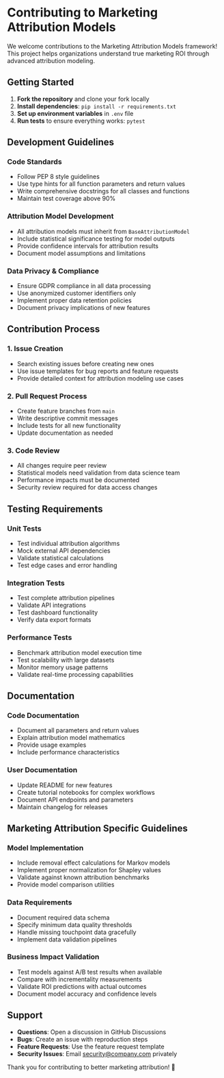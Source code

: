 # Contributing to Marketing Attribution Models

We welcome contributions to the Marketing Attribution Models framework! This project helps organizations understand true marketing ROI through advanced attribution modeling.

## Getting Started

1. **Fork the repository** and clone your fork locally
2. **Install dependencies**: `pip install -r requirements.txt`
3. **Set up environment variables** in `.env` file
4. **Run tests** to ensure everything works: `pytest`

## Development Guidelines

### Code Standards
- Follow PEP 8 style guidelines
- Use type hints for all function parameters and return values
- Write comprehensive docstrings for all classes and functions
- Maintain test coverage above 90%

### Attribution Model Development
- All attribution models must inherit from `BaseAttributionModel`
- Include statistical significance testing for model outputs
- Provide confidence intervals for attribution results
- Document model assumptions and limitations

### Data Privacy & Compliance
- Ensure GDPR compliance in all data processing
- Use anonymized customer identifiers only
- Implement proper data retention policies
- Document privacy implications of new features

## Contribution Process

### 1. Issue Creation
- Search existing issues before creating new ones
- Use issue templates for bug reports and feature requests
- Provide detailed context for attribution modeling use cases

### 2. Pull Request Process
- Create feature branches from `main`
- Write descriptive commit messages
- Include tests for all new functionality
- Update documentation as needed

### 3. Code Review
- All changes require peer review
- Statistical models need validation from data science team
- Performance impacts must be documented
- Security review required for data access changes

## Testing Requirements

### Unit Tests
- Test individual attribution algorithms
- Mock external API dependencies
- Validate statistical calculations
- Test edge cases and error handling

### Integration Tests
- Test complete attribution pipelines
- Validate API integrations
- Test dashboard functionality
- Verify data export formats

### Performance Tests
- Benchmark attribution model execution time
- Test scalability with large datasets
- Monitor memory usage patterns
- Validate real-time processing capabilities

## Documentation

### Code Documentation
- Document all parameters and return values
- Explain attribution model mathematics
- Provide usage examples
- Include performance characteristics

### User Documentation
- Update README for new features
- Create tutorial notebooks for complex workflows
- Document API endpoints and parameters
- Maintain changelog for releases

## Marketing Attribution Specific Guidelines

### Model Implementation
- Include removal effect calculations for Markov models
- Implement proper normalization for Shapley values
- Validate against known attribution benchmarks
- Provide model comparison utilities

### Data Requirements
- Document required data schema
- Specify minimum data quality thresholds
- Handle missing touchpoint data gracefully
- Implement data validation pipelines

### Business Impact Validation
- Test models against A/B test results when available
- Compare with incrementality measurements
- Validate ROI predictions with actual outcomes
- Document model accuracy and confidence levels

## Support

- **Questions**: Open a discussion in GitHub Discussions
- **Bugs**: Create an issue with reproduction steps
- **Feature Requests**: Use the feature request template
- **Security Issues**: Email security@company.com privately

Thank you for contributing to better marketing attribution! 🚀